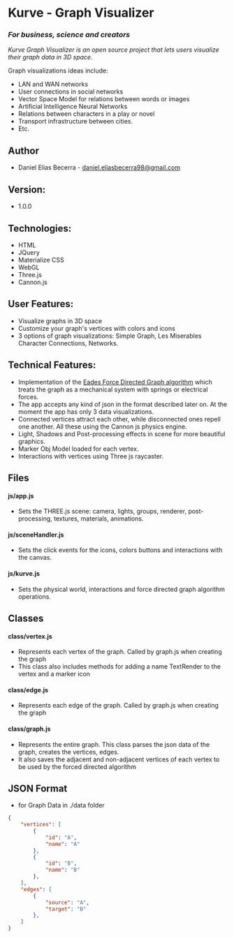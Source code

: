 # **Kurve - Graph Visualizer**
### **_For business, science and creators_**

*Kurve Graph Visualizer is an open source project that lets users visualize their graph data in 3D space.*

Graph visualizations ideas include: 
- LAN and WAN networks
- User connections in social networks
- Vector Space Model for relations between words or images
- Artificial Intelligence Neural Networks
- Relations between characters in a play or novel
- Transport infrastructure between cities.
- Etc.

## Author
- Daniel Elias Becerra - daniel.eliasbecerra98@gmail.com

## Version:
- 1.0.0

## Technologies:
- HTML
- JQuery
- Materialize CSS
- WebGL
- Three.js
- Cannon.js

## User Features:
- Visualize graphs in 3D space
- Customize your graph's vertices with colors and icons
- 3 options of graph visualizations: Simple Graph, Les Miserables Character Connections, Networks.

## Technical Features:
- Implementation of the [Eades Force Directed Graph algorithm](http://cs.brown.edu/people/rtamassi/gdhandbook/chapters/force-directed.pdf) which treats the graph as a mechanical system with springs or electrical forces.
- The app accepts any kind of json in the format described later on. At the moment the app has only 3 data visualizations.
- Connected vertices attract each other, while disconnected ones repell one another. All these using the Cannon js physics engine.
- Light, Shadows and Post-processing effects in scene for more beautiful graphics.
- Marker Obj Model loaded for each vertex.
- Interactions with vertices using Three js raycaster.

## Files
#### js/app.js
- Sets the THREE.js scene: camera, lights, groups, renderer, post-processing, textures, materials, animations.
#### js/sceneHandler.js
- Sets the click events for the icons, colors buttons and interactions with the canvas.
#### js/kurve.js
- Sets the physical world, interactions and force directed graph algorithm operations.

## Classes
#### class/vertex.js
- Represents each vertex of the graph. Called by graph.js when creating the graph
- This class also includes methods for adding a name TextRender to the vertex and a marker icon
#### class/edge.js
- Represents each edge of the graph. Called by graph.js when creating the graph
#### class/graph.js
- Represents the entire graph. This class parses the json data of the graph, creates the vertices, edges.
- It also saves the adjacent and non-adjacent vertices of each vertex to be used by the forced directed algorithm

## JSON Format 
- for Graph Data in ./data folder
```json
{
    "vertices": [
        {
            "id": "A",
            "name": "A"
        },
        {
            "id": "B",
            "name": "B"
        },
    ],
    "edges": [
        {
            "source": "A",
            "target": "B"
        },
    ]
}
```

